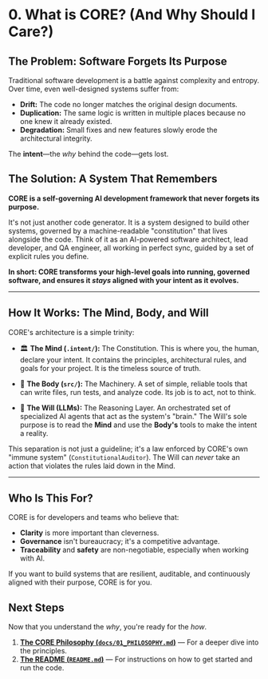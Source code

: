 # 0. What is CORE? (And Why Should I Care?)

## The Problem: Software Forgets Its Purpose

Traditional software development is a battle against complexity and entropy. Over time, even well-designed systems suffer from:
- **Drift:** The code no longer matches the original design documents.
- **Duplication:** The same logic is written in multiple places because no one knew it already existed.
- **Degradation:** Small fixes and new features slowly erode the architectural integrity.

The **intent**—the *why* behind the code—gets lost.

## The Solution: A System That Remembers

**CORE is a self-governing AI development framework that never forgets its purpose.**

It's not just another code generator. It is a system designed to build other systems, governed by a machine-readable "constitution" that lives alongside the code. Think of it as an AI-powered software architect, lead developer, and QA engineer, all working in perfect sync, guided by a set of explicit rules you define.

**In short: CORE transforms your high-level goals into running, governed software, and ensures it *stays* aligned with your intent as it evolves.**

---

## How It Works: The Mind, Body, and Will

CORE's architecture is a simple trinity:

*   🏛️ **The Mind (`.intent/`):** The Constitution. This is where you, the human, declare your intent. It contains the principles, architectural rules, and goals for your project. It is the timeless source of truth.

*   🦾 **The Body (`src/`):** The Machinery. A set of simple, reliable tools that can write files, run tests, and analyze code. Its job is to act, not to think.

*   🧠 **The Will (LLMs):** The Reasoning Layer. An orchestrated set of specialized AI agents that act as the system's "brain." The Will's sole purpose is to read the **Mind** and use the **Body's** tools to make the intent a reality.

This separation is not just a guideline; it's a law enforced by CORE's own "immune system" (`ConstitutionalAuditor`). The Will can *never* take an action that violates the rules laid down in the Mind.

---

## Who Is This For?

CORE is for developers and teams who believe that:
- **Clarity** is more important than cleverness.
- **Governance** isn't bureaucracy; it's a competitive advantage.
- **Traceability** and **safety** are non-negotiable, especially when working with AI.

If you want to build systems that are resilient, auditable, and continuously aligned with their purpose, CORE is for you.

## Next Steps

Now that you understand the *why*, you're ready for the *how*.

1.  **[The CORE Philosophy (`docs/01_PHILOSOPHY.md`)](docs/01_PHILOSOPHY.md)** — For a deeper dive into the principles.
2.  **[The README (`README.md`)](../README.md)** — For instructions on how to get started and run the code.